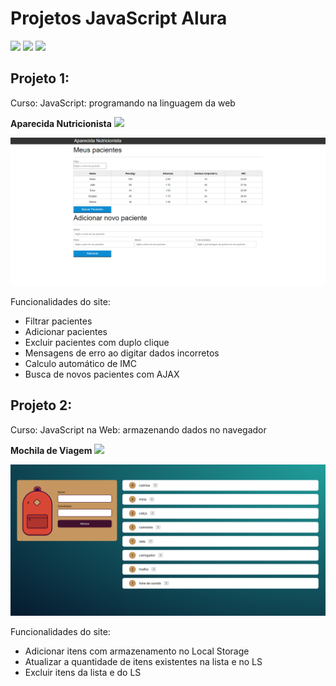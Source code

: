 # Projetos JavaScript Alura 
<img src="https://media.giphy.com/media/XH9wwXfUXu91wAJwN5/giphy.gif" width="40"/> <img src="https://www.alura.com.br/assets/img/alura-logo.svg" width="40"/> <img src="https://media.giphy.com/media/kBrXyorjXo9Rh66RUf/giphy.gif" width="40"/>
## Projeto 1: 
<p>Curso: JavaScript: programando na linguagem da web</p>
<p><b>Aparecida Nutricionista</b> <img src="programando-web/favicon.ico"/></p>
<img src="programando-web/img/site.PNG" width="800"/>
<p>Funcionalidades do site:</p>
<ul>
<li>Filtrar pacientes</li>
<li>Adicionar pacientes</li>
<li>Excluir pacientes com duplo clique</li>
<li>Mensagens de erro ao digitar dados incorretos</li>
<li>Calculo automático de IMC</li>
<li>Busca de novos pacientes com AJAX</li>
</ul>

## Projeto 2:
<p>Curso: JavaScript na Web: armazenando dados no navegador</p>
<p><b>Mochila de Viagem</b> <img src="https://media.giphy.com/media/mBcsTLWm15ZaANjyzS/giphy.gif" width="20"/></p>
<img src="mochila-de-viagem/imgs/site.PNG" width="800"/>
<p>Funcionalidades do site:</p>
<ul>
<li>Adicionar itens com armazenamento no Local Storage</li>
<li>Atualizar a quantidade de itens existentes na lista e no LS</li>
<li>Excluir itens da lista e do LS</li>
</ul>
